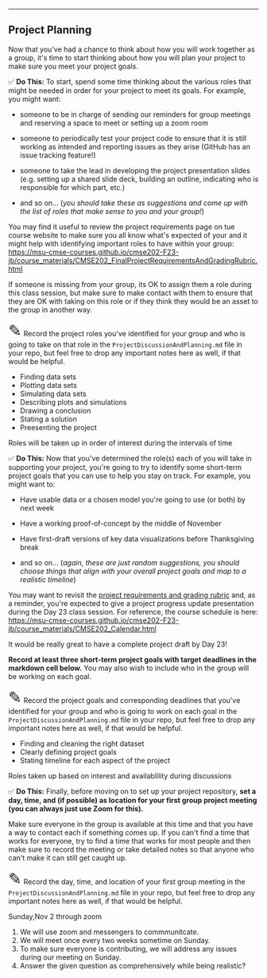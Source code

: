 <!-- #region -->
---
<a id="projectplanning"></a>
## Project Planning

Now that you've had a chance to think about how you will work together as a group, it's time to start thinking about how you will plan your project to make sure you meet your project goals.

&#9989; **Do This:** To start, spend some time thinking about the various roles that might be needed in order for your project to meet its goals. For example, you might want:

* someone to be in charge of sending our reminders for group meetings and reserving a space to meet or setting up a zoom room

* someone to periodically test your project code to ensure that it is still working as intended and reporting issues as they arise (GitHub has an issue tracking feature!)
* someone to take the lead in developing the project presentation slides (e.g. setting up a shared slide deck, building an outline, indicating who is responsible for which part, etc.)
* and so on... (*you should take these as suggestions and come up with the list of roles that make sense to you and your group!*)

You may find it useful to review the project requirements page on tue course website to make sure you all know what's expected of your and it might help with identifying important roles to have within your group: https://msu-cmse-courses.github.io/cmse202-F23-jb/course_materials/CMSE202_FinalProjectRequirementsAndGradingRubric.html 

If someone is missing from your group, its OK to assign them a role during this class session, but make sure to make contact with them to ensure that they are OK with taking on this role or if they think they would be an asset to the group in another way.

<font size=+3>&#9998;</font> Record the project roles you've identified for your group and who is going to take on that role in the `ProjectDiscussionAndPlanning.md` file in your repo, but feel free to drop any important notes here as well, if that would be helpful.


* Finding data sets
* Plotting data sets
* Simulating data sets
* Describing plots and simulations
* Drawing a conclusion
* Stating a solution
* Preesenting the project

Roles will be taken up in order of interest during the intervals of time 

&#9989; **Do This:** Now that you've determined the role(s) each of you will take in supporting your project, you're going to try to identify some short-term project goals that you can use to help you stay on track.  For example, you might want to:

* Have usable data or a chosen model you're going to use (or both) by next week

* Have a working proof-of-concept by the middle of November
* Have first-draft versions of key data visualizations before Thanksgiving break
* and so on... (*again, these are just random suggestions, you should choose things that align with your overall project goals and map to a realistic timeline*)

You may want to revisit the [project requirements and grading rubric](https://msu-cmse-courses.github.io/cmse202-F23-jb/course_materials/CMSE202_FinalProjectRequirementsAndGradingRubric.html) and, as a reminder, you're expected to give a project progress update presentation during the Day 23 class session. For reference, the course schedule is here: https://msu-cmse-courses.github.io/cmse202-F23-jb/course_materials/CMSE202_Calendar.html

It would be really great to have a complete project draft by Day 23!

**Record at least three short-term project goals with target deadlines in the markdown cell below.** You may also wish to include who in the group will be working on each goal.

<font size=+3>&#9998;</font> Record the project goals and corresponding deadlines that you've identified for your group and who is going to work on each goal in the `ProjectDiscussionAndPlanning.md` file in your repo, but feel free to drop any important notes here as well, if that would be helpful.

* Finding and cleaning the right dataset
* Clearly defining project goals
* Stating timeline for each aspect of the project

Roles taken up based on interest and availablility during discussions

&#9989; **Do This:** Finally, before moving on to set up your project repository, **set a day, time, and (if possible) as location for your first group project meeting (you can always just use Zoom for this).** 

Make sure everyone in the group is available at this time and that you have a way to contact each if something comes up.  If you can't find a time that works for everyone, try to find a time that works for most people and then make sure to record the meeting or take detailed notes so that anyone who can't make it can still get caught up.

<font size=+3>&#9998;</font> Record the day, time, and location of your first group meeting in the `ProjectDiscussionAndPlanning.md` file in your repo, but feel free to drop any important notes here as well, if that would be helpful.

Sunday,Nov 2 through zoom

1. We will use zoom and messengers to commmunitcate.
2. We will meet once every two weeks sometime on Sunday.
3. To make sure everyone is contributing, we will address any issues during our meeting on Sunday.
4. Answer the given question as comprehensively while being realistic?

<!-- #endregion -->
